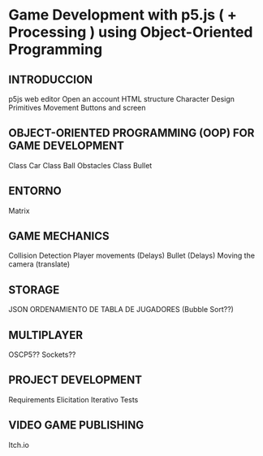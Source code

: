 # Game Development with p5.js ( + Processing ) using Object-Oriented Programming 

## INTRODUCCION

  p5js web editor
  Open an account
  HTML structure
  Character Design
  Primitives Movement
  Buttons and screen
  
## OBJECT-ORIENTED PROGRAMMING (OOP) FOR GAME DEVELOPMENT
  
  Class Car
  Class Ball
  Obstacles
  Class Bullet
  
## ENTORNO
  Matrix
  
  
## GAME MECHANICS
  
  Collision Detection
  Player movements (Delays)
  Bullet (Delays)
  Moving the camera (translate)
  
## STORAGE
  
  JSON
  ORDENAMIENTO DE TABLA DE JUGADORES (Bubble Sort??)
  
## MULTIPLAYER
  OSCP5??
  Sockets??
  

  
## PROJECT DEVELOPMENT
  Requirements Elicitation
  Iterativo
  Tests
  
## VIDEO GAME PUBLISHING
  Itch.io
